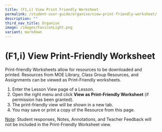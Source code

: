 ```yaml
---
title: (F1,i) View Print Friendly Worksheet
permalink: /student-user-guide/organise/view-print-friendly-worksheet/
description: ""
third_nav_title: Organise
image: /images/FaviconLight.png
variant: markdown
---
```

<h1>(F1,i) View Print-Friendly Worksheet</h1>
<p>Print-friendly Worksheets allow for resources to be downloaded and printed. Resources from MOE Library, Class Group Resources, and Assignments can be viewed as Print-Friendly worksheets.</p>

<ol>
	<li>Enter the Lesson View page of a Lesson.</li>
	<li>Open the right menu and click <strong>View as Print-Friendly Worksheet</strong> (if permission has been granted).</li>
	<li>The print-friendly view will be shown in a new tab.</li>
	<li>You may save or print a copy of the Resource from this page.</li>
</ol>

<p><u>Note</u>: Student responses, Notes, Annotations, and Teacher Feedback will not be included in the Print-Friendly Worksheet view.</p>